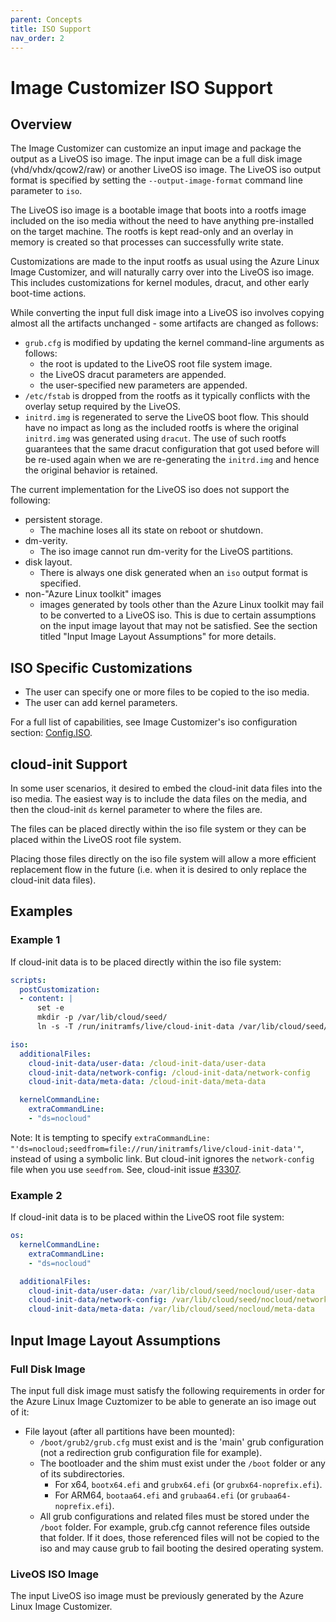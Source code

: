 ```yaml
---
parent: Concepts
title: ISO Support
nav_order: 2
---
```


# Image Customizer ISO Support

## Overview

The Image Customizer can customize an input image and package the
output as a LiveOS iso image. The input image can be a full disk image
(vhd/vhdx/qcow2/raw) or another LiveOS iso image. The LiveOS iso output format
is specified by setting the `--output-image-format` command line parameter to
`iso`.

The LiveOS iso image is a bootable image that boots into a rootfs image
included on the iso media without the need to have anything pre-installed
on the target machine. The rootfs is kept read-only and an overlay in memory
is created so that processes can successfully write state.

Customizations are made to the input rootfs as usual using the Azure Linux
Image Customizer, and will naturally carry over into the LiveOS iso image.
This includes customizations for kernel modules, dracut, and other early
boot-time actions.

While converting the input full disk image into a LiveOS iso involves copying
almost all the artifacts unchanged - some artifacts are changed as follows:
- `grub.cfg` is modified by updating the kernel command-line arguments as
  follows:
  - the root is updated to the LiveOS root file system image.
  - the LiveOS dracut parameters are appended.
  - the user-specified new parameters are appended.
- `/etc/fstab` is dropped from the rootfs as it typically conflicts with the
  overlay setup required by the LiveOS.
- `initrd.img` is regenerated to serve the LiveOS boot flow. This should have
  no impact as long as the included rootfs is where the original `initrd.img`
  was generated using `dracut`. The use of such rootfs guarantees that the same
  dracut configuration that got used before will be re-used again when we are
  re-generating the `initrd.img` and hence the original behavior is retained.

The current implementation for the LiveOS iso does not support the following:
- persistent storage.
  - The machine loses all its state on reboot or shutdown.
- dm-verity.
  - The iso image cannot run dm-verity for the LiveOS partitions.
- disk layout.
  - There is always one disk generated when an `iso` output format is
    specified.
- non-"Azure Linux toolkit" images
  - images generated by tools other than the Azure Linux toolkit may fail to be
    converted to a LiveOS iso. This is due to certain assumptions on the input
    image layout that may not be satisfied. See the section titled "Input Image
    Layout Assumptions" for more details.

## ISO Specific Customizations

- The user can specify one or more files to be copied to the iso media.
- The user can add kernel parameters.

For a full list of capabilities, see Image Customizer's iso
configuration section: [Config.ISO](../api/configuration/iso.md).

## cloud-init Support

In some user scenarios, it desired to embed the cloud-init data files into the
iso media. The easiest way is to include the data files on the media, and then
the cloud-init `ds` kernel parameter to where the files are.

The files can be placed directly within the iso file system or they can be
placed within the LiveOS root file system.

Placing those files directly on the iso file system will allow a more efficient
replacement flow in the future (i.e. when it is desired to only replace the
cloud-init data files).

## Examples

### Example 1

If cloud-init data is to be placed directly within the iso file system:

```yaml
scripts:
  postCustomization:
  - content: |
      set -e
      mkdir -p /var/lib/cloud/seed/
      ln -s -T /run/initramfs/live/cloud-init-data /var/lib/cloud/seed/nocloud

iso:
  additionalFiles:
    cloud-init-data/user-data: /cloud-init-data/user-data
    cloud-init-data/network-config: /cloud-init-data/network-config
    cloud-init-data/meta-data: /cloud-init-data/meta-data

  kernelCommandLine:
    extraCommandLine:
    - "ds=nocloud"
```

Note: It is tempting to specify
`extraCommandLine: "'ds=nocloud;seedfrom=file://run/initramfs/live/cloud-init-data'"`,
instead of using a symbolic link.
But cloud-init ignores the `network-config` file when you use `seedfrom`.
See, cloud-init issue [#3307](https://github.com/canonical/cloud-init/issues/3307).

### Example 2

If cloud-init data is to be placed within the LiveOS root file system:

```yaml
os:
  kernelCommandLine:
    extraCommandLine:
    - "ds=nocloud"

  additionalFiles:
    cloud-init-data/user-data: /var/lib/cloud/seed/nocloud/user-data
    cloud-init-data/network-config: /var/lib/cloud/seed/nocloud/network-config
    cloud-init-data/meta-data: /var/lib/cloud/seed/nocloud/meta-data
```

## Input Image Layout Assumptions

### Full Disk Image

The input full disk image must satisfy the following requirements in order for
the Azure Linux Image Cuztomizer to be able to generate an iso image out of it:

- File layout (after all partitions have been mounted):
  - `/boot/grub2/grub.cfg` must exist and is the 'main' grub configuration (not
    a redirection grub configuration file for example).
  - The bootloader and the shim must exist under the `/boot` folder or any of
    its subdirectories.
    - For x64, `bootx64.efi` and `grubx64.efi` (or `grubx64-noprefix.efi`).
    - For ARM64, `bootaa64.efi` and `grubaa64.efi` (or `grubaa64-noprefix.efi`).
  - All grub configurations and related files must be stored under the `/boot`
    folder. For example, grub.cfg cannot reference files outside that folder.
    If it does, those referenced files will not be copied to the iso and may
    cause grub to fail booting the desired operating system.

### LiveOS ISO Image

The input LiveOS iso image must be previously generated by the Azure Linux Image
Customizer.
